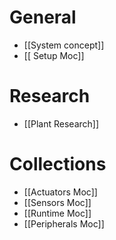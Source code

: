# General
-  [[System concept]]
- [[ Setup Moc]]

# Research
- [[Plant Research]]


# Collections
- [[Actuators Moc]]
- [[Sensors Moc]]
- [[Runtime Moc]]
- [[Peripherals Moc]]